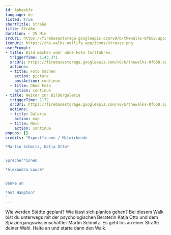```yaml
---
id: Apheek3e
language: de
listed: true
shortTitle: Straße
title: Straße
duration: ~ 25 Min
srcUri: https://firebasestorage.googleapis.com/v0/b/thewalks-8f658.appspot.com/o/static%2Fmedias%2Fde_Apheek3e.mp3?alt=media&token=87b613f2-369b-42a9-adcb-ec36e7a1cd3e
iconUri: https://the-walks.netlify.app/icons/Strasse.png
userPrompt:
- title: Bild machen oder ohne Foto fortfahren.
  triggerTime: 1143.371
  srcUri: https://firebasestorage.googleapis.com/v0/b/thewalks-8f658.appspot.com/o/static%2Fmedias%2Fde_Apheek3e_loop.mp3?alt=media&token=11ae3b0f-12b6-4cd2-8e54-03232e99b7ca
  actions:
  - title: Foto machen
    action: picture
    postAction: continue
  - title: Ohne Foto
    action: continue
- title: Weiter zur Bildergalerie
  triggerTime: 1172
  srcUri: https://firebasestorage.googleapis.com/v0/b/thewalks-8f658.appspot.com/o/static%2Fmedias%2Fmulti_Zeubeel8_loop.mp3?alt=media&token=88349085-3303-48b9-bdc6-fd7b09519a26
  actions:
  - title: Galerie
    action: map
  - title: Nein
    action: continue
popups: []
credits: "Expert*innen / Mitwirkende

*Martin Schmitz, Katja Otto*


Sprecher*innen

*Alexandra Lauck*


Danke an

*Ant Hampton*
"
---
```

Wie werden Städte geplant? Wie lässt sich planlos gehen? Bei diesem Walk bist du unterwegs mit der psychologischen Beraterin Katja Otto und dem Spaziergangswissenschaftler Martin Schmitz. Es geht los an einer Straße deiner Wahl. Halte an und starte dann den Walk.
